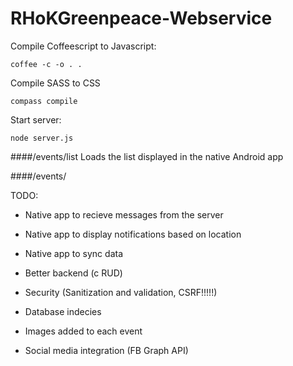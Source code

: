 RHoKGreenpeace-Webservice
=========================

Compile Coffeescript to Javascript:

    coffee -c -o . .

Compile SASS to CSS

    compass compile

Start server:

    node server.js


####/events/list
Loads the list displayed in the native Android app

####/events/


TODO:

- Native app to recieve messages from the server
- Native app to display notifications based on location 
- Native app to sync data

- Better backend (c RUD)
- Security (Sanitization and validation, CSRF!!!!!)
- Database indecies
- Images added to each event
- Social media integration (FB Graph API)
